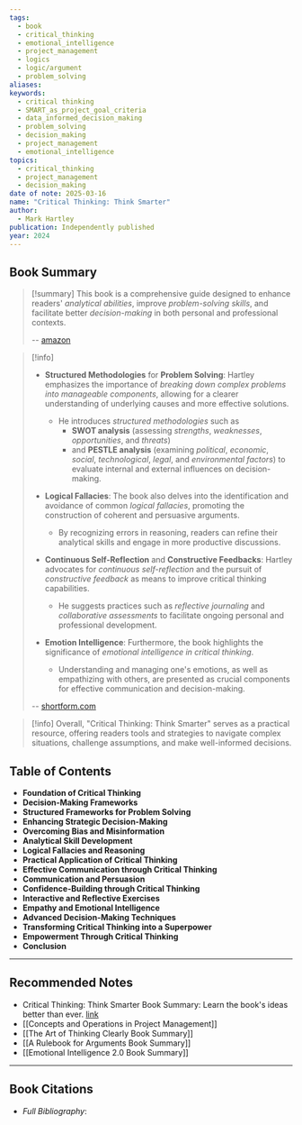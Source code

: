 ```yaml
---
tags:
  - book
  - critical_thinking
  - emotional_intelligence
  - project_management
  - logics
  - logic/argument
  - problem_solving
aliases: 
keywords:
  - critical thinking
  - SMART_as_project_goal_criteria
  - data_informed_decision_making
  - problem_solving
  - decision_making
  - project_management
  - emotional_intelligence
topics:
  - critical_thinking
  - project_management
  - decision_making
date of note: 2025-03-16
name: "Critical Thinking: Think Smarter"
author:
  - Mark Hartley
publication: Independently published
year: 2024
---
```


## Book Summary

>[!summary]
>This book is a comprehensive guide designed to enhance readers' *analytical abilities*, improve *problem-solving skills*, and facilitate better *decision-making* in both personal and professional contexts.
>
>-- [amazon](https://www.amazon.com/Critical-Thinking-Think-Smarter-Identifying-ebook/dp/B0DKB6BK6L?utm_source=chatgpt.com)

>[!info]
>- **Structured Methodologies** for **Problem Solving**: Hartley emphasizes the importance of *breaking down complex problems into manageable components*, allowing for a clearer understanding of underlying causes and more effective solutions. 
>	- He introduces *structured methodologies* such as 
>		- **SWOT analysis** (assessing *strengths*, *weaknesses*, *opportunities*, and *threats*) 
>		- and **PESTLE analysis** (examining *political*, *economic*, *social*, *technological*, *legal*, and *environmental factors*) to evaluate internal and external influences on decision-making.
>
>- **Logical Fallacies**: The book also delves into the identification and avoidance of common *logical fallacies*, promoting the construction of coherent and persuasive arguments. 
>	- By recognizing errors in reasoning, readers can refine their analytical skills and engage in more productive discussions.
>
>- **Continuous Self-Reflection** and **Constructive Feedbacks**: Hartley advocates for *continuous self-reflection* and the pursuit of *constructive feedback* as means to improve critical thinking capabilities. 
>	- He suggests practices such as *reflective journaling* and *collaborative assessments* to facilitate ongoing personal and professional development.
>  
>- **Emotion Intelligence**: Furthermore, the book highlights the significance of *emotional intelligence in critical thinking*. 
>	- Understanding and managing one's emotions, as well as empathizing with others, are presented as crucial components for effective communication and decision-making.
>  
>-- [shortform.com](https://www.shortform.com/summary/critical-thinking-think-smarter-summary-mark-hartley?utm_source=chatgpt.com)

>[!info]
>Overall, "Critical Thinking: Think Smarter" serves as a practical resource, offering readers tools and strategies to navigate complex situations, challenge assumptions, and make well-informed decisions.

## Table of Contents

- **Foundation of Critical Thinking**
- **Decision-Making Frameworks**
- **Structured Frameworks for Problem Solving**
- **Enhancing Strategic Decision-Making**
- **Overcoming Bias and Misinformation**
- **Analytical Skill Development**
- **Logical Fallacies and Reasoning**
- **Practical Application of Critical Thinking**
- **Effective Communication through Critical Thinking**
- **Communication and Persuasion**
- **Confidence-Building through Critical Thinking**
- **Interactive and Reflective Exercises**
- **Empathy and Emotional Intelligence**
- **Advanced Decision-Making Techniques**
- **Transforming Critical Thinking into a Superpower**
- **Empowerment Through Critical Thinking**
- **Conclusion**





-----------
##  Recommended Notes

- Critical Thinking: Think Smarter Book Summary: Learn the book's ideas better than ever. [link](https://www.shortform.com/pdf/critical-thinking-think-smarter-pdf-mark-hartley)
- [[Concepts and Operations in Project Management]]
- [[The Art of Thinking Clearly Book Summary]]
- [[A Rulebook for Arguments Book Summary]]
- [[Emotional Intelligence 2.0 Book Summary]]



----------
## Book Citations

- *Full Bibliography*:


